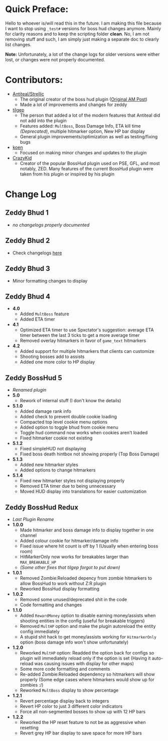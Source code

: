 # Quick Preface:
Hello to whoever is/will read this in the future. I am making this file because I want to stop using `_test#` versions for boss hud changes anymore. Mainly for clarity reasons and to keep the scripting folder **clean**. No, I am not removing stuff and such, I am simply just making a separate doc to clearly list changes.

**Note:** Unfortunately, a lot of the change logs for older versions were either lost, or changes were not properly documented. 

# Contributors:
- [Antiteal/Strellic](https://steamcommunity.com/id/Strellic/)
    - The original creator of the boss hud plugin ([Original AM Post](https://forums.alliedmods.net/showthread.php?p=2559019))
    - Made a lot of improvements and changes for zeddy
- [tilgep](https://steamcommunity.com/id/tilgep/)
    - The person that added a lot of the modern features that Antiteal did not add into the plugin
    - Features added: `MultBoss`, Boss Damage Info, ETA kill time *(Deprecated)*, multiple hitmarker option, New HP bar display
    - General plugin improvements/optimization as well as testing/fixing bugs
- [koen](https://steamcommunity.com/id/fungame1224/)
    - Focused on making minor changes and updates to the plugin
- [CrazyKid](https://steamcommunity.com/id/crazy-kid/)
    - Creator of the popular BossHud plugin used on PSE, GFL, and most notably, ZED. Many features of the current BossHud plugin were taken from his plugin or inspired by his plugin

# Change Log
## Zeddy Bhud 1
- *no changelogs properly documented*
## Zeddy Bhud 2
- Check changelogs [here](https://forums.alliedmods.net/showthread.php?p=2559019)
## Zeddy Bhud 3
- Minor formatting changes to display
## Zeddy Bhud 4
- **4.0**
    - Added `MultBoss` feature
    - Added ETA timer
- **4.1**
    - Optimized ETA timer to use Spxctator's suggestion: average ETA timer between the last 3 ticks to get a more average timer
    - Removed overlay hitmarkers in favor of `game_text` hitmarkers
- **4.2**
    - Added support for multiple hitmarkers that clients can customize
    - Shooting bosses add to assists
    - Added one more color to HP display
## Zeddy BossHud 5
- *Renamed plugin*
- **5.0**
    - Rework of internal stuff (I don't know the details)
- **5.1.0**
    - Added damage rank info
    - Added check to prevent double cookie loading
    - Compacted top level cookie menu options
    - Added option to toggle bhud from cookie menu
    - Toggle hud command now works when cookies aren't loaded
    - Fixed hitmarker cookie not existing
- **5.1.2**
    - Fixed simpleHUD not displaying
    - Fixed boss death hintbox not showing properly (Top Boss Damage)
- **5.1.3**
    - Added new hitmarker styles
    - Added options to change hitmarkers
- **5.1.4**
    - Fixed new hitmarker styles not displaying properly
    - Removed ETA timer due to being unnecessary
    - Moved HUD display into translations for easier customization
## Zeddy BossHud Redux
- *Last Plugin Rename*
- **1.0.0**
    - Made hitmarker and boss damage info to display together in one channel
    - Added colour cookie for hitmarker/damage info
    - Fixed issue where hit count is off by 1 (Usually when entering boss room)
    - HitMarkerOnly now works for breakables larger than `MAX_BREAKABLE_HP`
    - *(Some other fixes that tilgep forgot to put down)*
- **1.0.1**
    - Removed Zombie:Reloaded depency from zombie hitmarkers to allow BossHud to work without Z:R plugin
    - Reworked BossHud display formatting
- **1.0.2**
    - Removed some unused/deprecated shit in the code
    - Code formatting and changes
- **1.1.0**
    - Added `RewardMoney` option to disable earning money/assists when shooting entities in the config (useful for breakable triggers)
    - Removed `MultHP` option and make the plugin autoreload the entity config immediately
    - A stupid shit hack to get money/assists working for `HitmarkerOnly` option (boss damage info won't show unfortunately)
- **1.2.0**
    - Reworked `MultHP` option: Readded the option back for configs so plugin will immediately reload only if the option is set (Having it auto-reload was causing issues with display for other maps)
    - Some more code formatting and comments
    - Re-added Zombie:Reloaded dependency so hitmarkers will show properly (Some edge cases where hitmarkers would show up for zombies :/)
    - Reworked `MultBoss` display to show percentage
- **1.2.1**
    - Revert percentage display back to integers
    - Revert HP color to just 3 different color indicators
    - Force all non-segmented bosses to show up with 12 HP bars
- **1.2.2**
    - Reworked the HP reset feature to not be as aggressive when resetting
    - Revert grey HP bar display to save space for more HP bars
